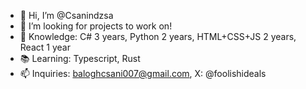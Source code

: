 - 👋 Hi, I’m @Csanindzsa
- 👀 I’m looking for projects to work on!
- 🌱 Knowledge: C# 3 years, Python 2 years, HTML+CSS+JS 2 years, React 1 year
- 📚 Learning: Typescript, Rust
- 📫 Inquiries: baloghcsani007@gmail.com, X: @foolishideals

<!---
Csanindzsa/Csanindzsa is a ✨ special ✨ repository because its `README.md` (this file) appears on your GitHub profile.
You can click the Preview link to take a look at your changes.
--->
